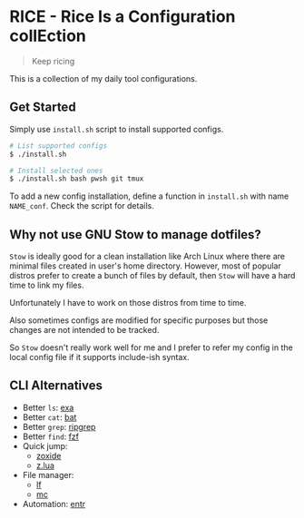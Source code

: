 # RICE - Rice Is a Configuration collEction

> Keep ricing

This is a collection of my daily tool configurations.

## Get Started

Simply use `install.sh` script to install supported configs.

```sh
# List supported configs
$ ./install.sh

# Install selected ones
$ ./install.sh bash pwsh git tmux
```

To add a new config installation, define a function in `install.sh` with name `NAME_conf`. Check the script for details.

## Why not use GNU Stow to manage dotfiles?

`Stow` is ideally good for a clean installation like Arch Linux where there are minimal files created in user's home directory. However, most of popular distros prefer to create a bunch of files by default, then `Stow` will have a hard time to link my files.

Unfortunately I have to work on those distros from time to time.

Also sometimes configs are modified for specific purposes but those changes are not intended to be tracked.

So `Stow` doesn't really work well for me and I prefer to refer my config in the local config file if it supports include-ish syntax.

## CLI Alternatives

- Better `ls`: [exa](https://github.com/ogham/exa)
- Better `cat`: [bat](https://github.com/sharkdp/bat)
- Better `grep`: [ripgrep](https://github.com/BurntSushi/ripgrep)
- Better `find`: [fzf](https://github.com/junegunn/fzf)
- Quick jump:
  - [zoxide](https://github.com/ajeetdsouza/zoxide)
  - [z.lua](https://github.com/skywind3000/z.lua)
- File manager:
  - [lf](https://github.com/gokcehan/lf)
  - [mc](https://midnight-commander.org)
- Automation: [entr](https://github.com/eradman/entr)
